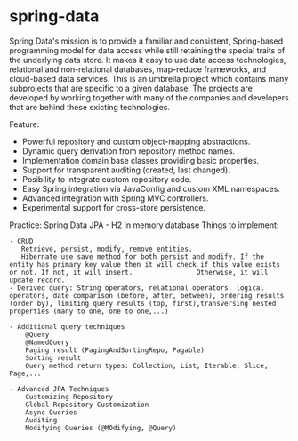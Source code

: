 # spring-data
Spring Data's mission is to provide a familiar and consistent, Spring-based programming model for data access while still retaining the special traits of the underlying data store. 
It makes it easy to use data access technologies, relational and non-relational databases, map-reduce frameworks, and cloud-based data services. This is an umbrella project which contains many subprojects that are specific to a given database. The projects are developed by working together with many of the companies and developers that are behind these exicting technologies.

Feature: 
- Powerful repository and custom object-mapping abstractions.
- Dynamic query derivation from repository method names.
- Implementation domain base classes providing basic properties.
- Support for transparent auditing (created, last changed).
- Posibility to integrate custom repository code.
- Easy Spring integration via JavaConfig and custom XML namespaces.
- Advanced integration with Spring MVC controllers.
- Experimental support for cross-store persistence.

Practice: Spring Data JPA - H2 In memory database
   Things to implement:  
   
    - CRUD
       Retrieve, persist, modify, remove entities.
       Hibernate use save method for both persist and modify. If the entity has primary key value then it will check if this value exists or not. If not, it will insert.                Otherwise, it will update record.
    - Derived query: String operators, relational operators, logical operators, date comparison (before, after, between), ordering results (order by), limiting query results (top, first),transversing nested properties (many to one, one to one,...)
    
    - Additional query techniques
        @Query
        @NamedQuery
        Paging result (PagingAndSortingRepo, Pagable)
        Sorting result
        Query method return types: Collection, List, Iterable, Slice, Page,...
        
    - Advanced JPA Techniques
        Customizing Repository
        Global Repository Customization
        Async Queries
        Auditing
        Modifying Queries (@MOdifying, @Query)

